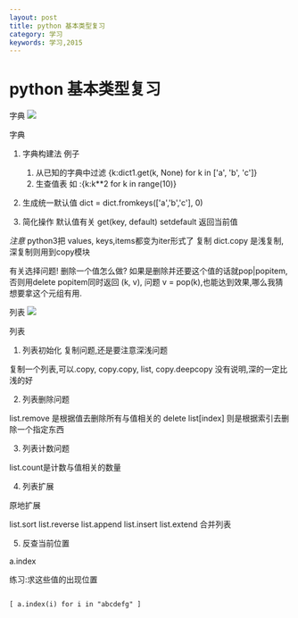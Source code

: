 ```yaml
---
layout: post
title: python 基本类型复习
category: 学习
keywords: 学习,2015
---
```



# python 基本类型复习

字典
![](http://7xnnj6.com1.z0.glb.clouddn.com/P51205-095608.jpg)

字典
1. 字典构建法
    例子
    1. 从已知的字典中过滤  {k:dict1.get(k, None) for k in ['a', 'b', 'c']}
    2. 生查值表   如 :{k:k**2 for k in range(10)}

2. 生成统一默认值
dict = dict.fromkeys(['a','b','c'], 0)

3. 简化操作
默认值有关
get(key, default)
setdefault   返回当前值

*注意*
python3把 values, keys,items都变为iter形式了
复制
dict.copy 是浅复制,深复制则用到copy模块


有关选择问题!
删除一个值怎么做?
如果是删除并还要这个值的话就pop|popitem,否则用delete
popitem同时返回 (k, v), 问题 v = pop(k),也能达到效果,哪么我猜想要拿这个元组有用.



列表
![](http://7xnnj6.com1.z0.glb.clouddn.com/P51205-095617.jpg)


列表

1. 列表初始化
复制问题,还是要注意深浅问题

复制一个列表,可以.copy, copy.copy, list, copy.deepcopy
没有说明,深的一定比浅的好

2. 列表删除问题

list.remove 是根据值去删除所有与值相关的
delete list[index] 则是根据索引去删除一个指定东西

3. 列表计数问题

list.count是计数与值相关的数量

4. 列表扩展

原地扩展

list.sort
list.reverse
list.append
list.insert
list.extend 合并列表

5. 反查当前位置

a.index

练习:求这些值的出现位置


```

[ a.index(i) for i in "abcdefg" ]


```
